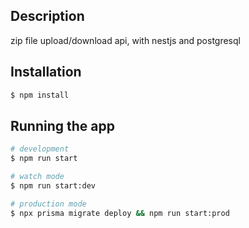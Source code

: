 ## Description

zip file upload/download api, with nestjs and postgresql

## Installation

```bash
$ npm install
```

## Running the app

```bash
# development
$ npm run start

# watch mode
$ npm run start:dev

# production mode
$ npx prisma migrate deploy && npm run start:prod 
```
